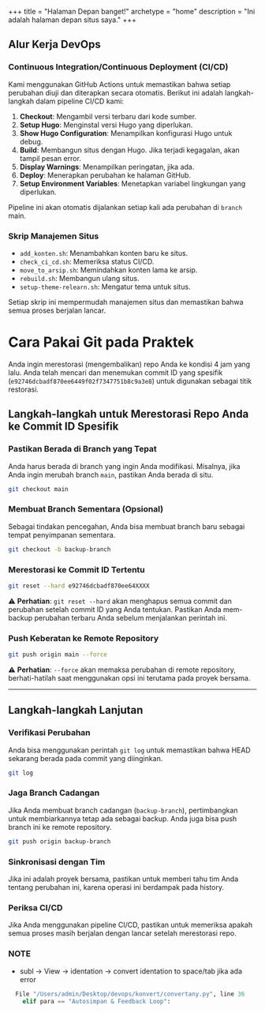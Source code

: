 +++
title = "Halaman Depan banget!"
archetype = "home"
description = "Ini adalah halaman depan situs saya."
+++

## Alur Kerja DevOps

### Continuous Integration/Continuous Deployment (CI/CD)

Kami menggunakan GitHub Actions untuk memastikan bahwa setiap perubahan diuji dan diterapkan secara otomatis. Berikut ini adalah langkah-langkah dalam pipeline CI/CD kami:

1. **Checkout**: Mengambil versi terbaru dari kode sumber.
2. **Setup Hugo**: Menginstal versi Hugo yang diperlukan.
3. **Show Hugo Configuration**: Menampilkan konfigurasi Hugo untuk debug.
4. **Build**: Membangun situs dengan Hugo. Jika terjadi kegagalan, akan tampil pesan error.
5. **Display Warnings**: Menampilkan peringatan, jika ada.
6. **Deploy**: Menerapkan perubahan ke halaman GitHub.
7. **Setup Environment Variables**: Menetapkan variabel lingkungan yang diperlukan.

Pipeline ini akan otomatis dijalankan setiap kali ada perubahan di `branch` main.

### Skrip Manajemen Situs

- `add_konten.sh`: Menambahkan konten baru ke situs.
- `check_ci_cd.sh`: Memeriksa status CI/CD.
- `move_to_arsip.sh`: Memindahkan konten lama ke arsip.
- `rebuild.sh`: Membangun ulang situs.
- `setup-theme-relearn.sh`: Mengatur tema untuk situs.

Setiap skrip ini mempermudah manajemen situs dan memastikan bahwa semua proses berjalan lancar.

# Cara Pakai Git pada Praktek

Anda ingin merestorasi (mengembalikan) repo Anda ke kondisi 4 jam yang lalu. Anda telah mencari dan menemukan commit ID yang spesifik (`e92746dcbadf870ee6449f02f7347751b8c9a3e8`) untuk digunakan sebagai titik restorasi.

## Langkah-langkah untuk Merestorasi Repo Anda ke Commit ID Spesifik

### Pastikan Berada di Branch yang Tepat

Anda harus berada di branch yang ingin Anda modifikasi. Misalnya, jika Anda ingin merubah branch `main`, pastikan Anda berada di situ.

```bash
git checkout main
```

### Membuat Branch Sementara (Opsional)

Sebagai tindakan pencegahan, Anda bisa membuat branch baru sebagai tempat penyimpanan sementara.

```bash
git checkout -b backup-branch
```

### Merestorasi ke Commit ID Tertentu

```bash
git reset --hard e92746dcbadf870ee64XXXX
```

⚠️ **Perhatian**: `git reset --hard` akan menghapus semua commit dan perubahan setelah commit ID yang Anda tentukan. Pastikan Anda mem-backup perubahan terbaru Anda sebelum menjalankan perintah ini.

### Push Keberatan ke Remote Repository

```bash
git push origin main --force
```

⚠️ **Perhatian**: `--force` akan memaksa perubahan di remote repository, berhati-hatilah saat menggunakan opsi ini terutama pada proyek bersama.

---

## Langkah-langkah Lanjutan

### Verifikasi Perubahan

Anda bisa menggunakan perintah `git log` untuk memastikan bahwa HEAD sekarang berada pada commit yang diinginkan.

```bash
git log
```

### Jaga Branch Cadangan

Jika Anda membuat branch cadangan (`backup-branch`), pertimbangkan untuk membiarkannya tetap ada sebagai backup. Anda juga bisa push branch ini ke remote repository.

```bash
git push origin backup-branch
```

### Sinkronisasi dengan Tim

Jika ini adalah proyek bersama, pastikan untuk memberi tahu tim Anda tentang perubahan ini, karena operasi ini berdampak pada history.

### Periksa CI/CD

Jika Anda menggunakan pipeline CI/CD, pastikan untuk memeriksa apakah semua proses masih berjalan dengan lancar setelah merestorasi repo.


### NOTE
- subl -> View -> identation -> convert identation to space/tab 
jika ada error
```python
  File "/Users/admin/Desktop/devops/konvert/convertany.py", line 36
    elif para == "Autosimpan & Feedback Loop":
```           
